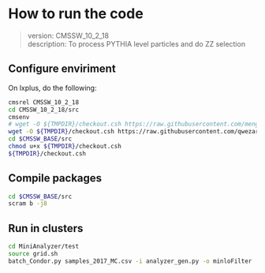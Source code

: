 # How to run the code

> version: CMSSW_10_2_18  
> description: To process PYTHIA level particles and do ZZ selection  

## Configure enviriment

On lxplus, do the following: 

```bash
cmsrel CMSSW_10_2_18
cd CMSSW_10_2_18/src
cmsenv
# wget -O ${TMPDIR}/checkout.csh https://raw.githubusercontent.com/meng-xiao/PythiaAnalysis/master/checkout.csh
wget -O ${TMPDIR}/checkout.csh https://raw.githubusercontent.com/qwezarty/PythiaAnalysis/master/checkout.csh
cd $CMSSW_BASE/src
chmod u+x ${TMPDIR}/checkout.csh
${TMPDIR}/checkout.csh
```

## Compile packages

```bash
cd $CMSSW_BASE/src
scram b -j8
```

## Run in clusters

```bash
cd MiniAnalyzer/test
source grid.sh
batch_Condor.py samples_2017_MC.csv -i analyzer_gen.py -o minloFilter
```
